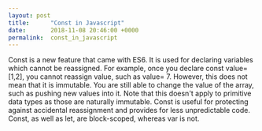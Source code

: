 ```yaml
---
layout: post
title:      "Const in Javascript"
date:       2018-11-08 20:46:00 +0000
permalink:  const_in_javascript
---
```



Const is a new feature that came with ES6. It is used for declaring variables which cannot be reassigned. For example, once you declare const value= [1,2], you cannot reassign value, such as value= 7. However, this does not mean that it is immutable. You are still able to change the value of the array, such as pushing new values into it. Note that this doesn't apply to primitive data types as those are naturally immutable. Const is useful for protecting against accidental reassignment and provides for less unpredictable code. Const, as well as let, are block-scoped, whereas var is not.  
